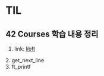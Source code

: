 # TIL
## 42 Courses 학습 내용 정리
1. link: [libft][githublink]

[githublink]: https://github.com/kshim1208/TIL/tree/main/libft "go libft"
2. get_next_line  
3. ft_printf  
